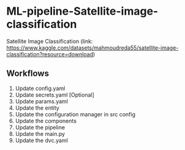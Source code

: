 # ML-pipeline-Satellite-image-classification
Satellite Image Classification (link: https://www.kaggle.com/datasets/mahmoudreda55/satellite-image-classification?resource=download)

## Workflows
1. Update config.yaml
2. Update secrets.yaml [Optional]
3. Update params.yaml
4. Update the entity
5. Update the configuration manager in src config
6. Update the components
7. Update the pipeline
8. Update the main.py
9. Update the dvc.yaml
